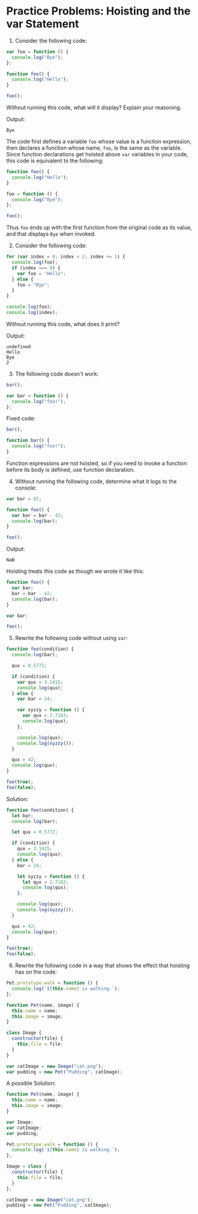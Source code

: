 # Practice Problems: Hoisting and the var Statement

1. Consider the following code:

```javascript
var foo = function () {
  console.log("Bye");
};

function foo() {
  console.log("Hello");
}

foo();
```

Without running this code, what will it display? Explain your reasoning.

Output:

```
Bye
```

The code first defines a variable `foo` whose value is a function expression, then declares a function whose name, `foo`, is the same as the variable. Since function declarations get hoisted above `var` variables in your code, this code is equivalent to the following:

```javascript
function foo() {
  console.log("Hello");
}

foo = function () {
  console.log("Bye");
};

foo();
```

Thus `foo` ends up with the first function from the original code as its value, and that displays `Bye` when invoked.

2. Consider the following code:

```javascript
for (var index = 0; index < 2; index += 1) {
  console.log(foo);
  if (index === 0) {
    var foo = "Hello";
  } else {
    foo = "Bye";
  }
}

console.log(foo);
console.log(index);
```

Without running this code, what does it print?

Output:

```
undefined
Hello
Bye
2
```

3. The following code doesn't work:

```javascript
bar();

var bar = function () {
  console.log("foo!");
};
```

Fixed code:

```javascript
bar();

function bar() {
  console.log("foo!");
}
```

Function expressions are not hoisted, so if you need to invoke a function before its body is defined, use function declaration.

4. Without running the following code, determine what it logs to the console:

```javascript
var bar = 82;

function foo() {
  var bar = bar - 42;
  console.log(bar);
}

foo();
```

Output:

```
NaN
```

Hoisting treats this code as though we wrote it like this:

```javascript
function foo() {
  var bar;
  bar = bar - 42;
  console.log(bar);
}

var bar;

foo();
```

5. Rewrite the following code without using `var`:

```javascript
function foo(condition) {
  console.log(bar);

  qux = 0.5772;

  if (condition) {
    var qux = 3.1415;
    console.log(qux);
  } else {
    var bar = 24;

    var xyzzy = function () {
      var qux = 2.7183;
      console.log(qux);
    };

    console.log(qux);
    console.log(xyzzy());
  }

  qux = 42;
  console.log(qux);
}

foo(true);
foo(false);
```

Solution:

```javascript
function foo(condition) {
  let bar;
  console.log(bar);

  let qux = 0.5772;

  if (condition) {
    qux = 3.1415;
    console.log(qux);
  } else {
    bar = 24;

    let xyzzy = function () {
      let qux = 2.7183;
      console.log(qux);
    };

    console.log(qux);
    console.log(xyzzy());
  }

  qux = 42;
  console.log(qux);
}

foo(true);
foo(false);
```

6. Rewrite the following code in a way that shows the effect that hoisting has on the code:

```javascript
Pet.prototype.walk = function () {
  console.log(`${this.name} is walking.`);
};

function Pet(name, image) {
  this.name = name;
  this.image = image;
}

class Image {
  constructor(file) {
    this.file = file;
  }
}

var catImage = new Image("cat.png");
var pudding = new Pet("Pudding", catImage);
```

A possible Solution:

```javascript
function Pet(name, image) {
  this.name = name;
  this.image = image;
}

var Image;
var catImage;
var pudding;

Pet.prototype.walk = function () {
  console.log(`${this.name} is walking.`);
};

Image = class {
  constructor(file) {
    this.file = file;
  }
};

catImage = new Image("cat.png");
pudding = new Pet("Pudding", catImage);
```
